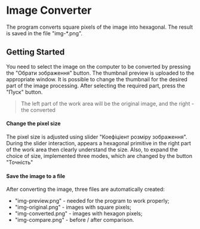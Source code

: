 # Image Converter
 The program converts square pixels of the image into hexagonal. The result is saved in the file "img-*.png".
## Getting Started
 You need to select the image on the computer to be converted by pressing the "Обрати зображення" button.
 The thumbnail preview is uploaded to the appropriate window. It is possible to change the thumbnail for the desired part of the image processing.
 After selecting the required part, press the "Пуск" button.

> The left part of the work area will be the original image, and the right - the converted

#### Change the pixel size
The pixel size is adjusted using slider "Коефіціент розміру зображення".
During the slider interaction, appears a hexagonal primitive in the right part of the work area then clearly understand the size.
Also, to expand the choice of size, implemented three modes, which are changed by the button "Точність"

#### Save the image to a file
After converting the image, three files are automatically created:
* "img-preview.png" - needed for the program to work properly;
* "img-original.png" - images with square pixels;
* "img-converted.png" - images with hexagon pixels;
* "img-compare.png" - before / after comparison.



